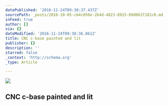 ```yaml
---
datePublished: '2016-11-24T09:38:37.437Z'
sourcePath: _posts/2016-10-05-cb4c056e-2b4d-4823-8915-09d061f181c0.md
inFeed: true
author: []
via: {}
dateModified: '2016-11-24T09:38:36.861Z'
title: CNC c-base painted and lit
publisher: {}
description: ''
starred: false
_context: 'http://schema.org'
_type: Article

---
```

<article style=""><img src="https://the-grid-user-content.s3-us-west-2.amazonaws.com/f17e1825-8a4d-4837-9333-f8ec36beece9.jpg" /><h1>CNC c-base painted and lit</h1></article>